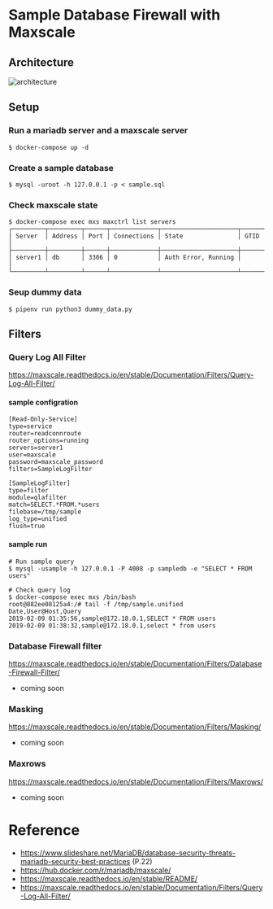 # Sample Database Firewall with Maxscale
## Architecture
![architecture](https://raw.githubusercontent.com/tsaeki/sample_database_firewall_with_maxscale/images/20190204_sample_maxscale.png)
## Setup
### Run a mariadb server and a maxscale server
```
$ docker-compose up -d 
```

### Create a sample database
```
$ mysql -uroot -h 127.0.0.1 -p < sample.sql
```

### Check maxscale state
```
$ docker-compose exec mxs maxctrl list servers
┌─────────┬─────────┬──────┬─────────────┬─────────────────────┬──────┐ 
│ Server  │ Address │ Port │ Connections │ State               │ GTID │
├─────────┼─────────┼──────┼─────────────┼─────────────────────┼──────┤
│ server1 │ db      │ 3306 │ 0           │ Auth Error, Running │      │
└─────────┴─────────┴──────┴─────────────┴─────────────────────┴──────┘
```

### Seup dummy data
```
$ pipenv run python3 dummy_data.py
```

## Filters
### Query Log All Filter
https://maxscale.readthedocs.io/en/stable/Documentation/Filters/Query-Log-All-Filter/

#### sample configration
```
[Read-Only-Service]
type=service
router=readconnroute
router_options=running
servers=server1
user=maxscale
password=maxscale_password
filters=SampleLogFilter

[SampleLogFilter]
type=filter
module=qlafilter
match=SELECT.*FROM.*users
filebase=/tmp/sample
log_type=unified
flush=true
```
#### sample run
```
# Run sample query
$ mysql -usample -h 127.0.0.1 -P 4008 -p sampledb -e "SELECT * FROM users"

# Check query log
$ docker-compose exec mxs /bin/bash
root@882ee08125a4:/# tail -f /tmp/sample.unified
Date,User@Host,Query
2019-02-09 01:35:56,sample@172.18.0.1,SELECT * FROM users
2019-02-09 01:38:32,sample@172.18.0.1,select * from users
```

### Database Firewall filter
https://maxscale.readthedocs.io/en/stable/Documentation/Filters/Database-Firewall-Filter/
- coming soon
### Masking
https://maxscale.readthedocs.io/en/stable/Documentation/Filters/Masking/
- coming soon
### Maxrows
https://maxscale.readthedocs.io/en/stable/Documentation/Filters/Maxrows/
- coming soon
# Reference
- https://www.slideshare.net/MariaDB/database-security-threats-mariadb-security-best-practices (P.22)
- https://hub.docker.com/r/mariadb/maxscale/
- https://maxscale.readthedocs.io/en/stable/README/
- https://maxscale.readthedocs.io/en/stable/Documentation/Filters/Query-Log-All-Filter/